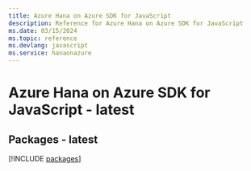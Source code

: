 ```yaml
---
title: Azure Hana on Azure SDK for JavaScript
description: Reference for Azure Hana on Azure SDK for JavaScript
ms.date: 03/15/2024
ms.topic: reference
ms.devlang: javascript
ms.service: hanaonazure
---
```

# Azure Hana on Azure SDK for JavaScript - latest
## Packages - latest
[!INCLUDE [packages](hana-on-azure-index.md)]